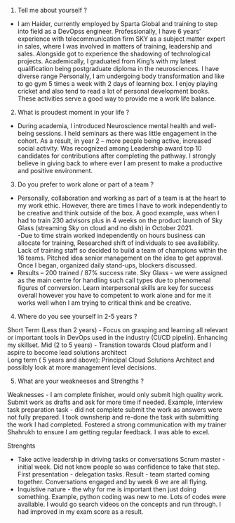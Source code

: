 1. Tell me about yourself ?
- I am Haider, currently employed by Sparta Global and training to step into field as a DevOpss engineer. Professionally, I have 6 years’ experience with telecommunication firm SKY as a subject matter expert in sales, where I was involved in matters of training, leadership and sales. Alongside got to experience the shadowing of technological projects. Academically, I graduated from King’s with my latest qualification being postgraduate diploma in the neurosciences. I have diverse range 
Personally, I am undergoing body transformation and like to go gym 5 times a week with 2 days of learning box. I enjoy playing cricket and also tend to read a lot of personal development books. These activities serve a good way to provide me a work life balance. 

2. What is proudest moment in your life ? 

- During academia, I introduced Neuroscience mental health and well-being sessions. I held seminars as there was little engagement in the cohort. As a result, in year 2 – more people being active, increased social activity. Was recognized among Leadership award top 10 candidates for contributions after completing the pathway.  I strongly believe in giving back to where ever I am present to make a productive and positive environment. 

3.  Do you prefer to work alone or part of a team ? 
 
- Personally, collaboration and working as part of a team is at the heart to my work ethic. However, there are times I have to work independently to be creative and think outside of the box. A good example, was when I had to train 230 advisors plus in 4 weeks on the product launch of Sky Glass (streaming Sky on cloud and no dish) in October 2021.  
-Due to time strain worked independently on hours business can allocate for training, Researched shift of individuals to see availability. Lack of training staff so decided to build a team of champions within the 16 teams. Pitched idea senior management on the idea to get approval. Once I began, organized daily stand-ups, blockers discussed. 
- Results – 200 trained / 87% success rate. Sky Glass -  we were assigned as the main centre for handling such call types due to phenomenal figures of conversion.  Learn interpersonal skills are key for success overall however you have to competent to work alone and for me it works well when I am trying to critical think and be creative.  
  
4. Where do you see yourself in 2-5 years ?

Short Term (Less than 2 years) - Focus on grasping and learning all relevant or important tools in DevOps used in the industry (CI/CD pipelin). Enhancing my skillset.
Mid (2 to 5 years) - Transtion towards Cloud platform and I aspire to become lead solutions architect  
Long term ( 5 years and above): Principal Cloud Solutions Architect and possilbly look at more management level decisions. 

5. What are your weakneeses and Strengths ?

Weaknesses - I am complete finisher, would only submit high quality work. Submit work as drafts and ask for more time if needed. Example, interview task preparation task - did not complete submit the work as answers were not fully prepared. I took ownsherip and re-done the task with submitting the work I had completed. Fostered a strong communication with my trainer Shahrukh to ensure I am getting regular feedback. I was able to excel.

Strenghts

- Take active leadership in driving tasks or conversations Scrum master - initial week. Did not know people so was confidence to take that step. First presentation - delegation tasks. Result - team started coming together. Conversations engaged and by week 6 we are all flying. 
- Inquistive nature - the why for me is important then just doing something. Example, python coding was new to me. Lots of codes were available. I would go search videos on the concepts and run through. I had improved in my exam score as a result. 
